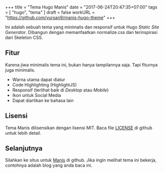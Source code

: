+++
title = "Tema Hugo Manis"
date = "2017-06-24T20:47:35+07:00"
tags = [
  "hugo", "tema"
]
draft = false
workURL = "https://github.com/yursan9/manis-hugo-theme"
+++

Ini adalah sebuah tema yang minimalis dan responsif untuk Hugo *Static Site Generator*. Dibangun dengan memanfaatkan normalize.css dan terinspirasi dari Skeleton CSS.

## Fitur

Karena jiwa minimalis tema ini, bukan hanya tampilannya saja. Tapi fiturnya juga minimalis.

- Warna utama dapat diatur
- Code Highlighting (HighlightJS)
- Responsif (terlihat baik di *Desktop* atau *Mobile*)
- Ikon untuk Social Media
- Dapat diartikan ke bahasa lain

## Lisensi

Tema Manis dilisensikan dengan lisensi MIT. Baca file [LICENSE](https://github.com/yursan9/manis-hugo-theme/blob/master/LICENSE.md) di github untuk lebih detail.

## Selanjutnya

Silahkan ke situs untuk [Manis](https://github.com/yursan9/manis-hugo-theme) di github. Jika ingin melihat tema ini bekerja, contohnya adalah blog yang anda baca ini.
